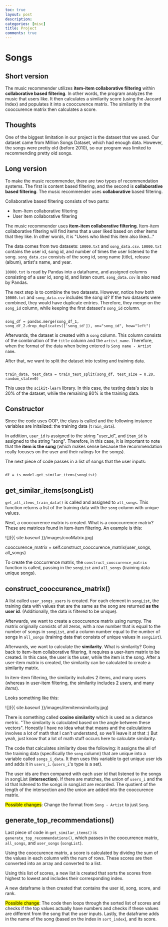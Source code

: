 ```yaml
---
toc: true
layout: post
description: 
categories: [misc]
title: Project 
comments: true
---
```


# Songs

## Short version

The music recommender utilizes **item-item collaborative filtering** within **collaborative based filtering**. In other words, the program analyzes the music that users like. It then calculates a similarity score (using the Jaccard Index) and populates it into a cooccurence matrix. The similarity in the cooccurence matrix then calculates a score.

## Thoughts

One of the biggest limitation in our project is the dataset that we used. Our dataset came from Million Songs Dataset, which had enough data. However, the songs were pretty old (before 2010), so our program was limited to recommending pretty old songs. 




## Long version

To make the music recommender, there are two types of recommendation systems. The first is content based filtering, and the second is **collaborative based filtering**. The music recommender uses **collaborative** based filtering.

Collaborative based filtering consists of two parts:

* Item-Item collaborative filtering
* User item collaborative filtering

The music recommender uses **item-item collaborative filtering**. Item-item collaborative filtering will find items that a user liked based on other items that they like. In other words, it is "Users who liked this item also liked..."

The data comes from two datasets: `10000.txt` and `song_data.csv`. `10000.txt` contains the user id, song id, and number of times the user listened to the song. `song_data.csv` consists of the song id, song name (title), release (album), artist's name, and year.

`10000.txt` is read by Pandas into a dataframe, and assigned columns consisting of a user id, song id, and listen count. `song_data.csv` is also read by Pandas. 

The next step is to combine the two datasets. However, notice how both `10000.txt` and `song_data.csv` includes the song id? If the two datasets were combined, they would have duplicate entries. Therefore, they merge on the `song_id` column, while keeping the first dataset's `song_id` column.

<code>
song_df = pandas.merge(song_df_1, song_df_2.drop_duplicates(['song_id']), on="song_id", how="left") 
</code>

Afterwards, the dataset is created with a `song` column. This column consists of the combination of the `title` column and the `artist_name`. Therefore, when the format of the data when being entered is `Song name - Artist name`. 


After that, we want to split the dataset into testing and training data. 

<code>
train_data, test_data = train_test_split(song_df, test_size = 0.20, random_state=0)
</code>

This uses the `scikit-learn` library. In this case, the testing data's size is 20% of the dataset, while the remaining 80% is the training data. 

## Constructor

Since the code uses OOP, the class is called and the following instance variables are initalized: the training data (`train_data`). 

In addition, `user_id` is assigned to the string "user_id", and `item_id` is assigned to the string "song". Therefore, in this case, it is important to note that the **item is the song** (which makes sense because the recommendation really focuses on the user and their ratings for the songs).


The next piece of code passes in a list of songs that the user inputs:

<code>
df = is_model.get_similar_items(songList)
</code>


## get_similar_items(songList)

`get_all_items_train_data()` is called and assigned to `all_songs`. This function returns a list of the training data with the `song` column with unique values.

Next, a cooccurrence matrix is created. What is a cooccurrence matrix? These are matrices found in item-item filtering. An example is this:

![]({{ site.baseurl }}/images/cooMatrix.jpg)


cooccurence_matrix = self.construct_cooccurence_matrix(user_songs, all_songs)

To create the coccurrence matrix, the `construct_cooccurence_matrix` function is called, passing in the `songList` and `all_songs` (training data unique songs).

## construct_cooccurence_matrix()

A list called `user_songs_users` is created. For each element in `songList`, the training data with values that are the same as the song are returned **as the user id**. (Additionally, the data is filtered to be unique).

Afterwards, we want to create a cooccurence matrix using numpy. The matrix originally consists of all zeros, with a row number that is equal to the number of songs in `songList`, and a column number equal to the number of songs in `all_songs` (training data that consists of unique values in `songList`). 


Afterwards, we want to calculate the **similarity**. What is similarity? Going back to item-item collaborative filtering, it requires a user-item matrix to be created. In this case, the user is the user, while the item is the song. After a user-item matrix is created, the similarity can be calculated to create a similarity matrix. 

In item-item filtering, the similarity includes 2 items, and many users (whereas in user-item filtering, the similarity includes 2 *users*, and many *items*). 

Looks something like this:

![]({{ site.baseurl }}/images/itemitemsimilarity.jpg)

There is something called **cosine similarity** which is used as a distance metric. "The similarity is calculated based on the angle between these vectors". Honestly I have no idea what that means and the calculations involves a lot of math that I can't understand, so we'll leave it at that :) But yeah, just know that a lot of math stuff occurs here to calculate similarity. 


The code that calculates similarity does the following: it assigns the all of the training data (specifically the `song` column) that are unique into a variable called `songs_i_data`. It then uses this variable to get unique user ids and adds it in `users_i`. (`users_i`'s type is a set).

The user ids are then compared with each user id that listened to the songs in songList (**intersection**). If there are matches, the union of `users_i` and the id that lsitened to the songs in songList are recorded. The quotient of the length of the intersection and the union are added into the cooccurence matrix. 

<mark>Possible changes</mark>: Change the format from `Song - Artist` to just `Song`. 


## generate_top_recommendations()

Last piece of code in `get_similar_items()` is `generate_top_recommendations()`, which passes in the coocurrence matrix, `all_songs`, and `user_songs` (`songList`). 

Using the cooccurence matrix, a score is calculated by dividng the sum of the values in each column with the num of rows. These scores are then converted into an array and converted to a list. 

Using this list of scores, a new list is created that sorts the scores from highest to lowest and includes their corresponding index. 

A new dataframe is then created that contains the user id, song, score, and rank. 

<mark>Possible change</mark>: The code then loops through the sorted list of scores and checks if the top values actually have numbers and checks if these values are different from the song that the user inputs. Lastly, the dataframe adds in the name of the song (based on the index in `sort_index`), and its score. 





